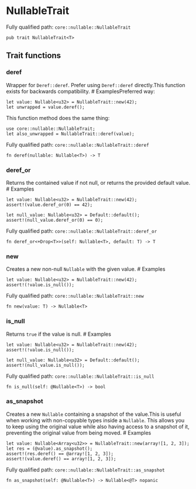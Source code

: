 # NullableTrait

Fully qualified path: `core::nullable::NullableTrait`

<pre><code class="language-rust">pub trait NullableTrait&lt;T&gt;</code></pre>

## Trait functions

### deref

Wrapper for `Deref::deref`. Prefer using `Deref::deref` directly.This function exists for backwards compatibility.  # ExamplesPreferred way:
```cairo
let value: Nullable<u32> = NullableTrait::new(42);
let unwrapped = value.deref();
```
This function method does the same thing:
```cairo
use core::nullable::NullableTrait;
let also_unwrapped = NullableTrait::deref(value);
```

Fully qualified path: `core::nullable::NullableTrait::deref`

<pre><code class="language-rust">fn deref(nullable: Nullable&lt;T&gt;) -&gt; T</code></pre>


### deref_or

Returns the contained value if not null, or returns the provided default value.  # Examples
```cairo
let value: Nullable<u32> = NullableTrait::new(42);
assert!(value.deref_or(0) == 42);

let null_value: Nullable<u32> = Default::default();
assert!(null_value.deref_or(0) == 0);
```

Fully qualified path: `core::nullable::NullableTrait::deref_or`

<pre><code class="language-rust">fn deref_or&lt;+Drop&lt;T&gt;&gt;(self: Nullable&lt;T&gt;, default: T) -&gt; T</code></pre>


### new

Creates a new non-null `Nullable` with the given value.  # Examples
```cairo
let value: Nullable<u32> = NullableTrait::new(42);
assert!(!value.is_null());
```

Fully qualified path: `core::nullable::NullableTrait::new`

<pre><code class="language-rust">fn new(value: T) -&gt; Nullable&lt;T&gt;</code></pre>


### is_null

Returns `true` if the value is null.  # Examples
```cairo
let value: Nullable<u32> = NullableTrait::new(42);
assert!(!value.is_null());

let null_value: Nullable<u32> = Default::default();
assert!(null_value.is_null());
```

Fully qualified path: `core::nullable::NullableTrait::is_null`

<pre><code class="language-rust">fn is_null(self: @Nullable&lt;T&gt;) -&gt; bool</code></pre>


### as_snapshot

Creates a new `Nullable` containing a snapshot of the value.This is useful when working with non-copyable types inside a `Nullable`. This allows you to keep using the original value while also having access to a snapshot of it, preventing the original value from being moved.  # Examples
```cairo
let value: Nullable<Array<u32>> = NullableTrait::new(array![1, 2, 3]);
let res = (@value).as_snapshot();
assert!(res.deref() == @array![1, 2, 3]);
assert!(value.deref() == array![1, 2, 3]);
```

Fully qualified path: `core::nullable::NullableTrait::as_snapshot`

<pre><code class="language-rust">fn as_snapshot(self: @Nullable&lt;T&gt;) -&gt; Nullable&lt;@T&gt; nopanic</code></pre>


